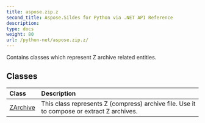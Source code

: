 ```yaml
---
title: aspose.zip.z
second_title: Aspose.Sildes for Python via .NET API Reference
description: 
type: docs
weight: 80
url: /python-net/aspose.zip.z/
---
```



Contains classes which represent Z archive related entities.

## Classes
| Class | Description |
| :- | :- |
|[ZArchive](/zip/python-net/aspose.zip.z/zarchive/)|This class represents Z (compress) archive file. Use it to compose or extract Z archives.|
